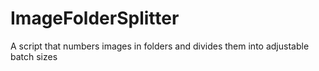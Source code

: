 # ImageFolderSplitter
A script that numbers images in folders and divides them into adjustable batch sizes
